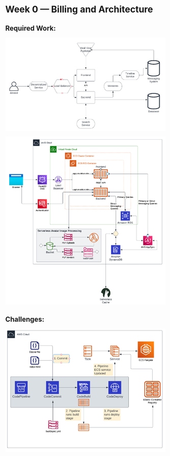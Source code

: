 # Week 0 — Billing and Architecture

## Required Work:

![conceptual-diagram](assets/week0-conceptual-diagram.png)

![main-diagram](assets/week0-logical-diagram-main.png)

## Challenges:

![pipeline-diagram](assets/week0-logical-diagram-pipeline.png)
